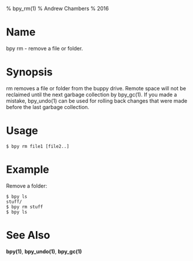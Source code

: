 % bpy_rm(1)
% Andrew Chambers
% 2016

# Name

bpy rm - remove a file or folder.

# Synopsis

rm removes a file or folder from the buppy drive.
Remote space will not be reclaimed until the next garbage collection by bpy_gc(1).
If you made a mistake, bpy_undo(1) can be used for rolling back changes that were made
before the last garbage collection.

# Usage

```$ bpy rm file1 [file2..]```

# Example

Remove a folder:

```
$ bpy ls
stuff/
$ bpy rm stuff
$ bpy ls
```

# See Also

**bpy(1)**, **bpy_undo(1)**, **bpy_gc(1)**
